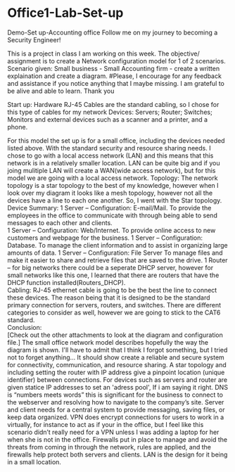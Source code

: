 # Office1-Lab-Set-up
Demo-Set up-Accounting office
Follow me on my journey to becoming a Security Engineer!

This is a project in class I am working on this week. The objective/ assignment is to create a Network configuration model for 1 of 2 scenarios. 
Scenario given: Small business - Small Accounting firm - create a written explaination and create a diagram. 
#Please, I encourage for any feedback and assistance if you notice anything that I maybe missing. I am grateful to be alive and able to learn. Thank you

Start up: Hardware
RJ-45 Cables are the standard cabling, so I chose for this type of cables for my network 
Devices: Servers; Router; Switches; Monitors and external devices such as a scanner and a printer, and a phone. 

For this model the set up is for a small office, including the devices needed listed above. With the standard security and resource sharing needs. I chose to go with a local access network (LAN) and this means that this network is in a relatively smaller location. LAN can be quite big and if you joing mulitiple LAN will create a WAN(wide access network), but for this model we are going with a local access network. 
Topology: The network topology is a star topology to the best of my knowledge, however when I look over my diagram it looks like a mesh topology, however not all the devices have a line to each one another. So, I went with the Star topology. 
Device Summary:
1 Server – Configuration: E-mail/Mail. 
To provide the employees in the office to communicate with through being able to send messages to each other and clients.  
1 Server – Configuration: Web/Internet. 
To provide online access to new customers and webpage for the business. 
1 Server – Configuration: Database. 
To manage the client information and to assist in organizing large amounts of data. 
1 Server – Configuration: File Server 
To manage files and make it easier to share and retrieve files that are saved to the drive. 
1 Router – for big networks there could be a seperate DHCP server, however for small networks like this one, I learned that there are routers that have the DHCP function installed(Routers_DHCP).  
Cabling: 	RJ-45 ethernet cable is going to be the best the line to connect these devices. The 	reason being that it is designed to be the standard primary connection for servers, routers, 	and switches. There are different categories to consider as well, however we are going to 	stick to the CAT6 standard.  
Conclusion:  
[Check out the other attachments to look at the diagram and configuration file.] The small office network model describes hopefully the way the diagram is shown. I'll have to admit that I think I forgot something, but I tried not to forget anything... It should show create a reliable and secure system for connectivity, communication, and resource sharing. A star topology and including setting the router with IP address give a pinpoint location (unique identifier) between connections. For devices such as servers and router are given statice IP addresses to set an 'adress pool', If i am saying it right. DNS is “numbers meets words” this is significant for the business to connect to the webserver and resolving how to navigate to the company’s site. Server and client needs  for a central system to provide messaging, saving files, or keep data organized. VPN does encrypt connections for users to work in a virtually, for instance to act as if your in the office, but I feel like this scenario didn’t really need for a VPN unless I was adding a laptop for her when she is not in the office. Firewalls put in place to manage and avoid the threats from coming in through the network, rules are applied, and the firewalls help protect both servers and clients. LAN is the design for it being in a small location.  
